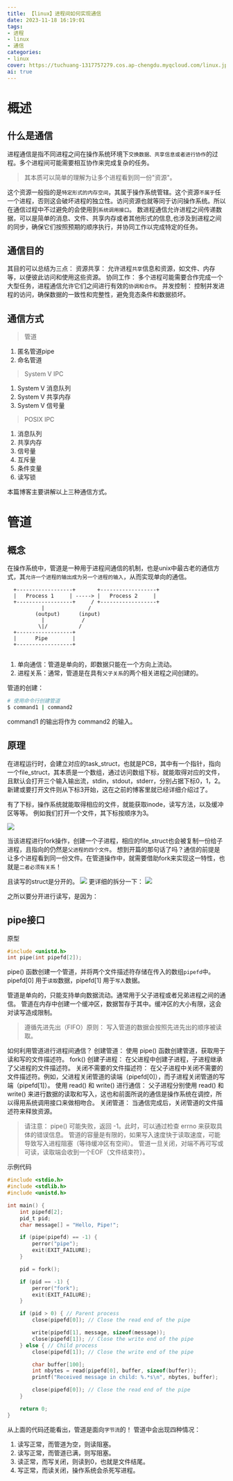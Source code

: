 ```yaml
---
title: 【linux】进程间如何实现通信
date: 2023-11-18 16:19:01
tags:
- 进程
- linux
- 通信
categories:
- linux
cover: https://tuchuang-1317757279.cos.ap-chengdu.myqcloud.com/linux.jpg
ai: true
---
```


# 概述

## 什么是通信

进程通信是指不同进程之间在操作系统环境下`交换数据、共享信息或者进行协作`的过程。多个进程间可能需要相互协作来完成复杂的任务。

>其本质可以简单的理解为让多个进程看到同一份"资源"。

这个资源一般指的是`特定形式的内存空间`，其属于操作系统管辖。这个资源`不属于`任一个进程，否则这会破坏进程的独立性。访问资源也就等同于访问操作系统。所以在通信过程中不过避免的会使用到`系统调用接口`。
数进程通信允许进程之间传递数据，可以是简单的消息、文件、共享内存或者其他形式的信息,也涉及到进程之间的同步，确保它们按照预期的顺序执行，并协同工作以完成特定的任务。

## 通信目的
其目的可以总结为三点：
资源共享： 允许进程`共享`信息和资源，如文件、内存等，以便彼此访问和使用这些资源。
协同工作： 多个进程可能需要合作完成一个大型任务，进程通信允许它们之间进行有效的`协调和合作`。
并发控制： 控制并发进程的访问，确保数据的一致性和完整性，避免竞态条件和数据损坏。


## 通信方式


>管道
1. 匿名管道pipe
2. 命名管道

>System V IPC
1. System V 消息队列
2. System V 共享内存
3. System V 信号量

>POSIX IPC

1. 消息队列
2. 共享内存
3. 信号量
4. 互斥量
5. 条件变量
6. 读写锁

本篇博客主要讲解以上三种通信方式。

# 管道

## 概念

在操作系统中，管道是一种用于进程间通信的机制，也是unix中最古老的通信方式，其`允许一个进程的输出成为另一个进程的输入`，从而实现单向的通信。

```
  +------------------+       +------------------+
  |   Process 1     | -----> |   Process 2     |
  +------------------+     / +------------------+
           |              /
         (output)      (input)
           |            /        
          \|/          /
  +------------------+
  |      Pipe        |
  +------------------+
         

```

1. 单向通信：管道是单向的，即数据只能在一个方向上流动。
2. 进程关系：通常，管道是在具有`父子关系`的两个相关进程之间创建的。

管道的创建：
```bash
# 使用命令行创建管道
$ command1 | command2
```

command1 的输出将作为 command2 的输入。


## 原理

在进程运行时，会建立对应的task_struct，也就是PCB，其中有一个指针，指向一个file_struct，其本质是一个数组，通过访问数组下标，就能取得对应的文件，且默认会打开三个输入输出流，stdin，stdout，stderr，分别占据下标0，1，2。新建或要打开文件则从下标3开始，这在之前的博客里就已经详细介绍过了。

有了下标，操作系统就能取得相应的文件，就能获取inode，读写方法，以及缓冲区等等。
例如我们打开一个文件，其下标按顺序为3。

<img src='https://tuchuang-1317757279.cos.ap-chengdu.myqcloud.com/%E8%BF%9B%E7%A8%8B%E9%80%9A%E4%BF%A11.png'>

当该进程进行fork操作，创建一个子进程，相应的file_struct也会被复制一份给子进程，且指向的仍然是`父进程的四个文件`。
想到开篇的那句话了吗？通信的前提是让多个进程看到同一份文件。在管道操作中，就需要借助fork来实现这一特性，也就是`二者必须有关系`！

且读写的struct是分开的。
<img src='https://tuchuang-1317757279.cos.ap-chengdu.myqcloud.com/%E8%BF%9B%E7%A8%8B%E9%80%9A%E4%BF%A12.png'>
更详细的拆分一下：
<img src='https://tuchuang-1317757279.cos.ap-chengdu.myqcloud.com/%E8%BF%9B%E7%A8%8B%E9%80%9A%E4%BF%A13.png'>

之所以要分开进行读写，是因为：


## pipe接口

原型
```c
#include <unistd.h>
int pipe(int pipefd[2]);
```

pipe() 函数创建一个管道，并将两个文件描述符存储在传入的数组`pipefd`中。pipefd[0] 用于`读取`数据，pipefd[1] 用于`写入`数据。

管道是单向的，只能支持单向数据流动。通常用于父子进程或者兄弟进程之间的通信。
管道在内存中创建一个缓冲区，数据暂存于其中。缓冲区的大小有限，这会对读写造成限制。

>遵循先进先出（FIFO）原则： 写入管道的数据会按照先进先出的顺序被读取。

如何利用管道进行进程间通信？
创建管道： 使用 pipe() 函数创建管道，获取用于读和写的文件描述符。
fork() 创建子进程： 在父进程中创建子进程，子进程继承了父进程的文件描述符。
关闭不需要的文件描述符： 在父子进程中关闭不需要的文件描述符。例如，父进程关闭管道的读端（pipefd[0]），而子进程关闭管道的写端（pipefd[1]）。
使用 read() 和 write() 进行通信： 父子进程分别使用 read() 和 write() 来进行数据的读取和写入，这也和前面所说的通信是操作系统在调控，所以得用系统调用接口来做相吻合。
关闭管道： 当通信完成后，关闭管道的文件描述符来释放资源。

>请注意：
pipe() 可能失败，返回 -1。此时，可以通过检查 errno 来获取具体的错误信息。
管道的容量是有限的，如果写入速度快于读取速度，可能导致写入进程阻塞（等待缓冲区有空间）。
管道一旦关闭，对端不再可写或可读，读取端会收到一个EOF（文件结束符）。
 
示例代码
```c
#include <stdio.h>
#include <stdlib.h>
#include <unistd.h>

int main() {
    int pipefd[2];
    pid_t pid;
    char message[] = "Hello, Pipe!";

    if (pipe(pipefd) == -1) {
        perror("pipe");
        exit(EXIT_FAILURE);
    }

    pid = fork();

    if (pid == -1) {
        perror("fork");
        exit(EXIT_FAILURE);
    }

    if (pid > 0) { // Parent process
        close(pipefd[0]); // Close the read end of the pipe

        write(pipefd[1], message, sizeof(message));
        close(pipefd[1]); // Close the write end of the pipe
    } else { // Child process
        close(pipefd[1]); // Close the write end of the pipe

        char buffer[100];
        int nbytes = read(pipefd[0], buffer, sizeof(buffer));
        printf("Received message in child: %.*s\n", nbytes, buffer);

        close(pipefd[0]); // Close the read end of the pipe
    }

    return 0;
}
```

从上面的代码还能看出，管道是面向`字节流`的！
管道中会出现四种情况：
1. 读写正常，而管道为空，则读阻塞。
2. 读写正常，而管道已满，则写阻塞。
3. 读正常，而写关闭，则读到0，也就是文件结尾。
4. 写正常，而读关闭，操作系统会杀死写进程。

